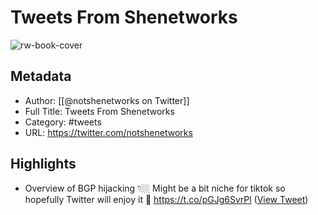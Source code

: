 # Tweets From Shenetworks

![rw-book-cover](https://pbs.twimg.com/profile_images/1566424754231312384/amN1mYNr.jpg)

## Metadata
- Author: [[@notshenetworks on Twitter]]
- Full Title: Tweets From Shenetworks
- Category: #tweets
- URL: https://twitter.com/notshenetworks

## Highlights
- Overview of BGP hijacking 👇🏼
  Might be a bit niche for tiktok so hopefully Twitter will enjoy it 🙂 https://t.co/pGJg6SvrPl ([View Tweet](https://twitter.com/notshenetworks/status/1436123673224794112))
